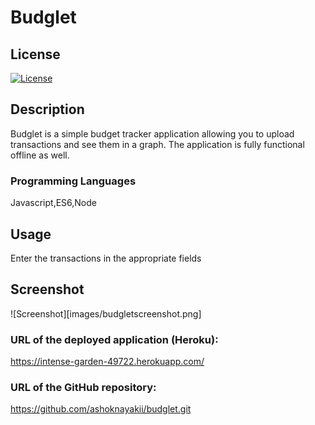 
# Budglet

## License 

[![License](https://img.shields.io/badge/license-None-blue.svg)](https://opensource.org/licenses/None)


## Description
Budglet is a simple budget tracker application allowing you to upload transactions and see them in a graph.  The application is fully functional offline as well.

### Programming Languages
Javascript,ES6,Node

## Usage
Enter the transactions in the appropriate fields

## Screenshot

![Screenshot][images/budgletscreenshot.png]


### URL of the deployed application (Heroku):
https://intense-garden-49722.herokuapp.com/


### URL of the GitHub repository:
<https://github.com/ashoknayakii/budglet.git>

